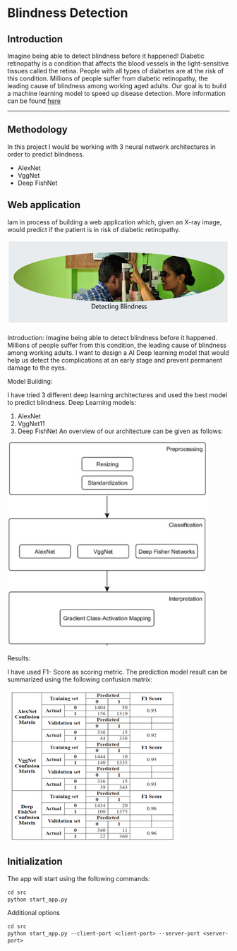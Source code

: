 # Blindness Detection

## Introduction
Imagine being able to detect blindness before it happened! Diabetic retinopathy is a condition that affects the blood vessels in the light-sensitive tissues called the retina. People with all types of diabetes are at the risk of this condition. Millions of people suffer from diabetic retinopathy, the leading cause of blindness among working aged adults. Our goal is to build a machine learning model to speed up disease detection.  More information can be found <a href="https://www.kaggle.com/c/aptos2019-blindness-detection" target="_blank">here</a>

---



## Methodology

In this project I would be working with 3 neural network architectures in order to predict blindness.

- AlexNet
- VggNet
- Deep FishNet



## Web application

Iam in process of building a web application which, given an X-ray image, would predict if the patient is in risk of diabetic retinopathy.

<img src="https://github.com/aswani15/Diabetic-Retinopathy-Detection/blob/master/data/DB1.png?raw=true" />

Introduction:
Imagine being able to detect blindness before it happened. Millions of people suffer from this condition, the leading cause 
of blindness among working adults. I want to design a AI Deep learning model that would help us detect the complications at 
an early stage and prevent permanent damage to the eyes.

Model Building:

I have tried 3 different deep learning architectures and used the best model to predict blindness.
Deep Learning models:

1.	AlexNet
2.	VggNet11
3.	Deep FishNet
An overview of our architecture can be given as follows:

<img src="https://github.com/aswani15/Diabetic-Retinopathy-Detection/blob/master/data/DB2.png?raw=true" />

Results:

I have used F1- Score as scoring metric. The prediction model result can be summarized using the following confusion matrix:

<img src="https://github.com/aswani15/Diabetic-Retinopathy-Detection/blob/master/data/DB3.png?raw=true" />


## Initialization

The app will start using the following commands:

```
cd src
python start_app.py
```

Additional options

```
cd src
python start_app.py --client-port <client-port> --server-port <server-port>
```
